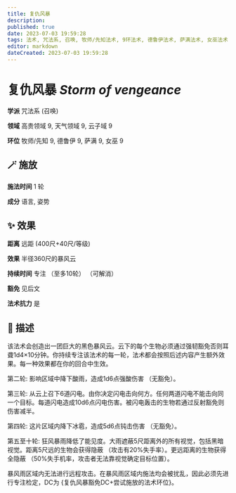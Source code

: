 ```yaml
---
title: 复仇风暴
description: 
published: true
date: 2023-07-03 19:59:28
tags: 法术, 咒法系, 召唤, 牧师/先知法术, 9环法术, 德鲁伊法术, 萨满法术, 女巫法术, 高贵领域, 天气领域, 云子域
editor: markdown
dateCreated: 2023-07-03 19:59:28
---
```


# **复仇风暴** *Storm of vengeance*

**学派** 咒法系 (召唤) 

**领域** 高贵领域 9, 天气领域 9, 云子域 9

**环位** 牧师/先知 9, 德鲁伊 9, 萨满 9, 女巫 9

## 🪄 施放

**施法时间** 1 轮

**成分** 语言, 姿势

## ✨ 效果  

**距离** 远距 (400尺+40尺/等级) 

**效果** 半径360尺的暴风云 

**持续时间** 专注 （至多10轮） （可解消） 

**豁免** 见后文

**法术抗力** 是

## 📖 描述

该法术会创造出一团巨大的黑色暴风云。云下的每个生物必须通过强韧豁免否则耳聋1d4×10分钟。你持续专注该法术的每一轮，法术都会按照后述内容产生额外效果。每一种效果都在你的回合中生效。

第二轮: 影响区域中降下酸雨，造成1d6点强酸伤害 （无豁免）。

第三轮: 从云上召下6道闪电。由你决定闪电击向何方。任何两道闪电不能击向同一个目标。每道闪电造成10d6点闪电伤害。被闪电轰击的生物若通过反射豁免则伤害减半。

第四轮: 这片区域内降下冰雹，造成5d6点钝击伤害 （无豁免）。

第五至十轮: 狂风暴雨降低了能见度。大雨遮蔽5尺距离外的所有视觉，包括黑暗视觉。距离5尺远的生物会获得隐蔽 （攻击有20%失手率）。更远距离的生物获得全隐蔽 （50%失手机率，攻击者无法靠视觉确定目标位置）。

暴风雨区域内无法进行远程攻击。在暴风雨区域内施法均会被扰乱，因此必须先进行专注检定，DC为 {复仇风暴豁免DC+尝试施放的法术环位}。
    